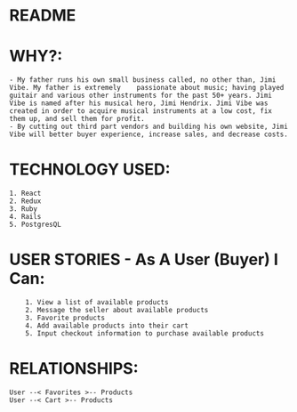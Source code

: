 # README

# WHY?:
    - My father runs his own small business called, no other than, Jimi Vibe. My father is extremely    passionate about music; having played guitair and various other instruments for the past 50+ years. Jimi Vibe is named after his musical hero, Jimi Hendrix. Jimi Vibe was created in order to acquire musical instruments at a low cost, fix them up, and sell them for profit. 
    - By cutting out third part vendors and building his own website, Jimi Vibe will better buyer experience, increase sales, and decrease costs.

# TECHNOLOGY USED:
    1. React 
    2. Redux
    3. Ruby
    4. Rails
    5. PostgresQL

# USER STORIES - As A User (Buyer) I Can: 
        1. View a list of available products 
        2. Message the seller about available products
        3. Favorite products
        4. Add available products into their cart
        5. Input checkout information to purchase available products

# RELATIONSHIPS:
    User --< Favorites >-- Products
    User --< Cart >-- Products
